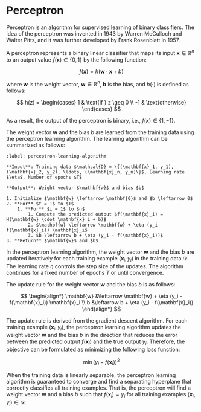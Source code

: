 # Perceptron

Perceptron is an algorithm for supervised learning of binary classifiers. The idea of the perceptron was invented in 1943 by Warren McCulloch and Walter Pitts, and it was further developed by Frank Rosenblatt in 1957. 

A perceptron represents a binary linear classifier that maps its input $\mathbf{x} \in \mathbb{R}^n$ to an output value $f(\mathbf{x}) \in \{0, 1\}$ by the following function:

$$
f(\mathbf{x}) = h(\mathbf{w} \cdot \mathbf{x} + b)
$$

where $\mathbf{w}$ is the weight vector, $\mathbf{w} \in \mathbb{R}^n$, $\mathbf{b}$ is the bias, and $h(\cdot)$ is defined as follows:

$$
h(z) =
\begin{cases}
1 & \text{if } z \geq 0 \\
-1 & \text{otherwise}
\end{cases}
$$

As a result, the output of the perceptron is binary, i.e., $f(\mathbf{x}) \in \{1, -1\}$. 

The weight vector $\mathbf{w}$ and the bias $b$ are learned from the training data using the perceptron learning algorithm. The learning algorithm can be summarized as follows:

```{prf:algorithm} Perceptron Learning Algorithm
:label: perceptron-learning-algorithm

**Input**: Training data $\mathcal{D} = \{(\mathbf{x}_1, y_1), (\mathbf{x}_2, y_2), \ldots, (\mathbf{x}_n, y_n)\}$, Learning rate $\eta$, Number of epochs $T$

**Output**: Weight vector $\mathbf{w}$ and bias $b$

1. Initialize $\mathbf{w} \leftarrow \mathbf{0}$ and $b \leftarrow 0$
2. **For** $t = 1$ to $T$
    1. **For** $i = 1$ to $n$
        1. Compute the predicted output $f(\mathbf{x}_i) = H(\mathbf{w} \cdot \mathbf{x}_i + b)$
        2. $\mathbf{w} \leftarrow \mathbf{w} + \eta (y_i - f(\mathbf{x}_i)) \mathbf{x}_i$
        3. $b \leftarrow b + \eta (y_i - f(\mathbf{x}_i))$
3. **Return** $\mathbf{w}$ and $b$
```

In the perceptron learning algorithm, the weight vector $\mathbf{w}$ and the bias $b$ are updated iteratively for each training example $(\mathbf{x}_i, y_i)$ in the training data $\mathcal{D}$. The learning rate $\eta$ controls the step size of the updates. The algorithm continues for a fixed number of epochs $T$ or until convergence.

The update rule for the weight vector $\mathbf{w}$ and the bias $b$ is as follows:

$$
\begin{align*}
\mathbf{w} &\leftarrow \mathbf{w} + \eta (y_i - f(\mathbf{x}_i)) \mathbf{x}_i \\
b &\leftarrow b + \eta (y_i - f(\mathbf{x}_i))
\end{align*}
$$

The update rule is derived from the gradient descent algorithm. For each training example $(\mathbf{x}_i, y_i)$, the perceptron learning algorithm updates the weight vector $\mathbf{w}$ and the bias $b$ in the direction that reduces the error between the predicted output $f(\mathbf{x}_i)$ and the true output $y_i$. Therefore, the objective can be formulated as minimizing the following loss function:

$$
\min (y_i - f(\mathbf{x}_i))^2
$$

When the training data is linearly separable, the perceptron learning algorithm is guaranteed to converge and find a separating hyperplane that correctly classifies all training examples. That is, the perceptron will find a weight vector $\mathbf{w}$ and a bias $b$ such that $f(\mathbf{x}_i) = y_i$ for all training examples $(\mathbf{x}_i, y_i) \in \mathcal{D}$.